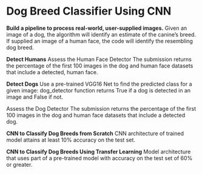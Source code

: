 # Dog Breed Classifier Using CNN

**Build a pipeline to process real-world, user-supplied images.**
Given an image of a dog, the algorithm will identify an estimate of the canine’s breed. If supplied an image of a human face, the code will identify the resembling dog breed.

**Detect Humans**
Assess the Human Face Detector The submission returns the percentage of the first 100 images in the dog and human face datasets that include a detected, human face.

**Detect Dogs**
Use a pre-trained VGG16 Net to find the predicted class for a given image: dog_detector function returns True if a dog is detected in an image and False if not.

Assess the Dog Detector The submission returns the percentage of the first 100 images in the dog and human face datasets that include a detected dog.

**CNN to Classify Dog Breeds from Scratch**
CNN architecture of trained model attains at least 10% accuracy on the test set.

**CNN to Classify Dog Breeds Using Transfer Learning**
Model architecture that uses part of a pre-trained model with accuracy on the test set of 60% or greater.
